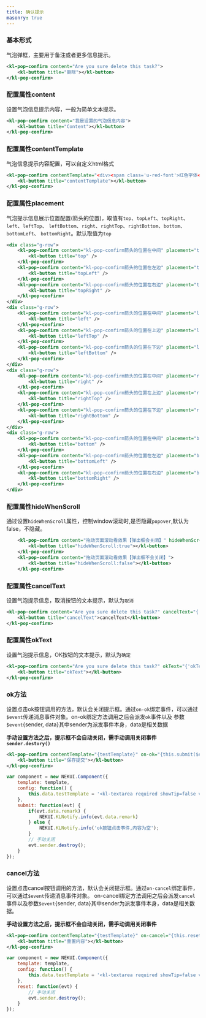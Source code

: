 ```yaml
---
title: 确认提示
masonry: true
---
```


<!-- demo_start -->
### 基本形式
气泡弹框，主要用于备注或者更多信息提示。

<div class="m-example"></div>

```xml
<kl-pop-confirm content="Are you sure delete this task?">
    <kl-button title="删除"></kl-button>
</kl-pop-confirm>
```
<!-- demo_end -->

<!-- demo_start -->
### 配置属性content
设置气泡信息提示内容，一般为简单文本提示。

<div class="m-example"></div>

```xml
<kl-pop-confirm content="我是设置的气泡信息内容">
    <kl-button title="Content"></kl-button>
</kl-pop-confirm>
```

<!-- demo_end -->

<!-- demo_start -->
### 配置属性contentTemplate
气泡信息提示内容配置，可以自定义html格式

<div class="m-example">
    <style>
        .u-red-font {
            color: #f00;
        }
    </style>
</div>

```xml
<kl-pop-confirm contentTemplate="<div><span class='u-red-font'>红色字体</span><span>普通字体</span></div>">
    <kl-button title="contentTemplate"></kl-button>
</kl-pop-confirm>
```

<!-- demo_end -->

<!-- demo_start -->
### 配置属性placement
气泡提示信息展示位置配置(箭头的位置)，取值有`top`、`topLeft`、`topRight`、`left`、`leftTop`、
`leftBottom`、`right`、`rightTop`、`rightBottom`、`bottom`、`bottomLeft`、
`bottomRight`。默认取值为`top`

<div class="m-example"></div>

```xml
<div class="g-row">
    <kl-pop-confirm content="kl-pop-confirm箭头的位置在中间" placement="top">
        <kl-button title="top" />
    </kl-pop-confirm>
    <kl-pop-confirm content="kl-pop-confirm箭头的位置在左边" placement="topLeft">
        <kl-button title="topLeft" />
    </kl-pop-confirm>
    <kl-pop-confirm content="kl-pop-confirm箭头的位置在右边" placement="topRight">
        <kl-button title="topRight" />
    </kl-pop-confirm>
</div>
<div class="g-row">
    <kl-pop-confirm content="kl-pop-confirm箭头的位置在中间" placement="left">
        <kl-button title="left" />
    </kl-pop-confirm>
    <kl-pop-confirm content="kl-pop-confirm箭头的位置在上边" placement="leftTop">
        <kl-button title="leftTop" />
    </kl-pop-confirm>
    <kl-pop-confirm content="kl-pop-confirm箭头的位置在下边" placement="leftBottom">
        <kl-button title="leftBottom" />
    </kl-pop-confirm>
</div>
<div class="g-row">
    <kl-pop-confirm content="kl-pop-confirm箭头的位置在中间" placement="right">
        <kl-button title="right" />
    </kl-pop-confirm>
    <kl-pop-confirm content="kl-pop-confirm箭头的位置在上边" placement="rightTop">
        <kl-button title="rightTop" />
    </kl-pop-confirm>
    <kl-pop-confirm content="kl-pop-confirm箭头的位置在下边" placement="rightBottom">
        <kl-button title="rightBottom" />
    </kl-pop-confirm>
</div>
<div class="g-row">
    <kl-pop-confirm content="kl-pop-confirm箭头的位置在中间" placement="bottom">
        <kl-button title="bottom" />
    </kl-pop-confirm>
    <kl-pop-confirm content="kl-pop-confirm箭头的位置在左边" placement="bottomLeft">
        <kl-button title="bottomLeft" />
    </kl-pop-confirm>
    <kl-pop-confirm content="kl-pop-confirm箭头的位置在右边" placement="bottomRight">
        <kl-button title="bottomRight" />
    </kl-pop-confirm>
</div>
```

<!-- demo_end -->



<!-- demo_start -->
### 配置属性hideWhenScroll
通过设置`hideWhenScroll`属性，控制window滚动时,是否隐藏`popover`,默认为false，不隐藏。

<div class="m-example"></div>

```xml
    <kl-pop-confirm content="拖动页面滚动看效果【弹出框会关闭】" hideWhenScroll="{true}" >
        <kl-button title="hideWhenScroll:true"></kl-button>
    </kl-pop-confirm>
    <kl-pop-confirm content="拖动页面滚动看效果【弹出框不会关闭】">
        <kl-button title="hideWhenScroll:false"></kl-button>
    </kl-pop-confirm>
```

<!-- demo_end -->


<!-- demo_start -->
### 配置属性cancelText
设置气泡提示信息，取消按钮的文本提示，默认为`取消`

<div class="m-example"></div>

```xml
<kl-pop-confirm content="Are you sure delete this task?" cancelText="{'cancelText'}">
    <kl-button title="cancelText">cancelText</kl-button>
</kl-pop-confirm>
```
<!-- demo_end -->



<!-- demo_start -->
### 配置属性okText
设置气泡提示信息，OK按钮的文本提示，默认为`确定`

<div class="m-example"></div>

```xml
<kl-pop-confirm content="Are you sure delete this task?" okText="{'okText'}">
    <kl-button title="okText"></kl-button>
</kl-pop-confirm>
```
<!-- demo_end -->



<!-- demo_start -->
### ok方法
设置点击ok按钮调用的方法，默认会关闭提示框。通过`on-ok`绑定事件，可以通过`$event`传递消息事件对象。on-ok绑定方法调用之后会派发`ok`事件以及
参数`$event`{sender, data}其中sender为派发事件本身，data是相关数据

**手动设置方法之后，提示框不会自动关闭，需手动调用关闭事件`sender.destory()`**

<div class="m-example"></div>

```xml
<kl-pop-confirm contentTemplate="{testTemplate}" on-ok="{this.submit($event)}" okText="{'提交'}">
    <kl-button title="保存提交"></kl-button>
</kl-pop-confirm>
```

```javascript
var component = new NEKUI.Component({
    template: template,
    config: function() {
        this.data.testTemplate = '<kl-textarea required showTip=false value={remark} height=50 />';
    },
    submit: function(evt) {
        if(evt.data.remark) {
            NEKUI.KLNotify.info(evt.data.remark)
        } else {
            NEKUI.KLNotify.info('ok按钮点击事件,内容为空');
        }
        // 手动关闭
        evt.sender.destroy();
    }
});
```
<!-- demo_end -->


<!-- demo_start -->
### cancel方法
设置点击cancel按钮调用的方法，默认会关闭提示框。通过`on-cancel`绑定事件，可以通过`$event`传递消息事件对象。
on-cancel绑定方法调用之后会派发`cancel`事件以及参数`$event`{sender, data}其中sender为派发事件本身，data是相关数据。

**手动设置方法之后，提示框不会自动关闭，需手动调用关闭事件**
<div class="m-example"></div>

```xml
<kl-pop-confirm contentTemplate="{testTemplate}" on-cancel="{this.reset($event)}" cancelText="{'重置'}">
    <kl-button title="重置内容"></kl-button>
</kl-pop-confirm>
```

```javascript
var component = new NEKUI.Component({
    template: template,
    config: function() {
        this.data.testTemplate = '<kl-textarea required showTip=false value={remark} height=50 />';
    },
    reset: function(evt) {
        // 手动关闭
        evt.sender.destroy();
    }
});
```
<!-- demo_end -->


